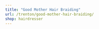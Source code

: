```yaml
---
title: "Good Mother Hair Braiding"
url: /trenton/good-mother-hair-braiding/
shop: hairdresser
---
```

